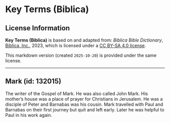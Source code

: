 # Key Terms (Biblica)

## License Information

**Key Terms (Biblica)** is based on and adapted from: _Biblica Bible Dictionary_, [Biblica, Inc.](https://www.biblica.com/), 2023, which is licensed under a [CC BY-SA 4.0 license](https://creativecommons.org/licenses/by-sa/4.0/legalcode.en).

This markdown version (created `2025-10-20`) is provided under the same license.



--------------------------------

## Mark (id: 132015)

The writer of the Gospel of Mark. He was also called John Mark. His mother’s house was a place of prayer for Christians in Jerusalem. He was a disciple of Peter and Barnabas was his cousin. Mark travelled with Paul and Barnabas on their first journey but quit and left early. Later he was helpful to Paul in his work again.


